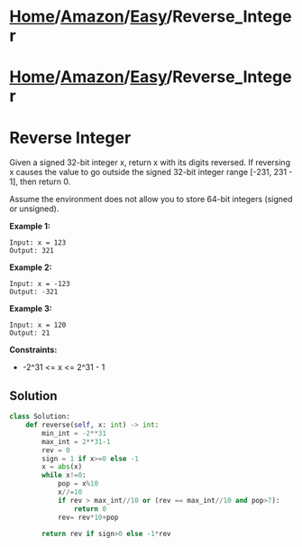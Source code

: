 # [Home](./../../..)/[Amazon](./../..)/[Easy](./..)/Reverse_Integer
# [Home](./../../..)/[Amazon](./../..)/[Easy](./..)/Reverse_Integer
<h1>Reverse Integer</h1>

<p>
Given a signed 32-bit integer x, return x with its digits reversed. If reversing x causes the value to go outside the signed 32-bit integer range [-231, 231 - 1], then return 0.

Assume the environment does not allow you to store 64-bit integers (signed or unsigned).

</p>

<b>Example 1:</b>

    Input: x = 123
    Output: 321
    
<b>Example 2:</b>

    Input: x = -123
    Output: -321
    
<b>Example 3:</b>

    Input: x = 120
    Output: 21

<b>Constraints:</b>

- -2^31 <= x <= 2^31 - 1

<h2>Solution</h2>

```python
class Solution:
    def reverse(self, x: int) -> int:
        min_int = -2**31
        max_int = 2**31-1
        rev = 0
        sign = 1 if x>=0 else -1
        x = abs(x)
        while x!=0:
            pop = x%10
            x//=10
            if rev > max_int//10 or (rev == max_int//10 and pop>7):
                return 0
            rev= rev*10+pop
        
        return rev if sign>0 else -1*rev
```
